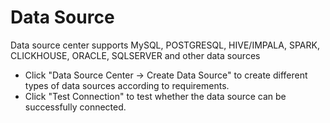 # Data Source

Data source center supports MySQL, POSTGRESQL, HIVE/IMPALA, SPARK, CLICKHOUSE, ORACLE, SQLSERVER and other data sources

- Click "Data Source Center -> Create Data Source" to create different types of data sources according to requirements.
- Click "Test Connection" to test whether the data source can be successfully connected.